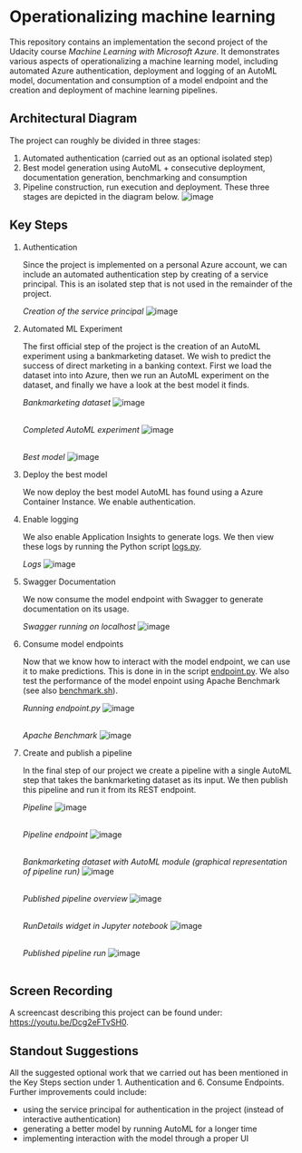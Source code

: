 # Operationalizing machine learning

This repository contains an implementation the second project of the Udacity course *Machine Learning with Microsoft Azure*. It demonstrates various aspects of operationalizing a machine learning model, including automated Azure authentication, deployment and logging of an AutoML model, documentation and consumption of a model endpoint and the creation and deployment of machine learning pipelines.

## Architectural Diagram
The project can roughly be divided in three stages:
1. Automated authentication (carried out as an optional isolated step)
2. Best model generation using AutoML  + consecutive deployment, documentation generation, benchmarking and consumption
3. Pipeline construction, run execution and deployment. 
These three stages are depicted in the diagram below.
![image](../architecture/architecture.svg)

## Key Steps
1. Authentication
   
   Since the project is implemented on a personal Azure account, we can include an automated authentication step by creating of a service principal. This is an isolated step        that is not used in the remainder of the project.
   
   *Creation of the service principal*
   ![image](../screenshots/service_prinicipal.png)
2. Automated ML Experiment

   The first official step of the project is the creation of an AutoML experiment using a bankmarketing dataset. We wish to predict the success of direct marketing in a banking    context. First we load the dataset into into Azure, then we run an AutoML experiment on the dataset, and finally we have a look at the best model it finds.
   
   *Bankmarketing dataset*
   ![image](../screenshots/bankmarketing_dataset.png)
   <br></br>
   
   *Completed AutoML experiment*
   ![image](../screenshots/bankmarketing_data_automl.png)
   <br></br>
   
   *Best model*
   ![image](../screenshots/best_model.png)
3. Deploy the best model

   We now deploy the best model AutoML has found using a Azure Container Instance. We enable authentication.
4. Enable logging

   We also enable Application Insights to generate logs. We then view these logs by running the Python script [logs.py](../logs.py).
   
   *Logs*
   ![image](../screenshots/logs.png)
5. Swagger Documentation

   We now consume the model endpoint with Swagger to generate documentation on its usage.
   
   *Swagger running on localhost*
   ![image](../screenshots/swagger.png)
6. Consume model endpoints

   Now that we know how to interact with the model endpoint, we can use it to make predictions. This is done in in the script [endpoint.py](../endpoint.py). We also test the        performance of the model enpoint using Apache Benchmark (see also [benchmark.sh](../benchmark.sh)). 
   
   *Running endpoint.py*
   ![image](../screenshots/endpoint.png)
   <br></br>
   
   *Apache Benchmark*
   ![image](../screenshots/apache_bench.png)
7. Create and publish a pipeline

   In the final step of our project we create a pipeline with a single AutoML step that takes the bankmarketing dataset as its input. We then publish this pipeline and run it      from its REST endpoint.
   
   *Pipeline*
   ![image](../screenshots/pipeline.png)
   <br></br>
   
   *Pipeline endpoint*
   ![image](../screenshots/pipeline_end_point.png)
   <br></br>
   
   *Bankmarketing dataset with AutoML module (graphical representation of pipeline run)*
   ![image](../screenshots/bankmarketing_data_automl.png)
   <br></br>
   
   *Published pipeline overview*
   ![image](../screenshots/published_pipeline_overview.png)
   <br></br>
   
   *RunDetails widget in Jupyter notebook*
   ![image](../screenshots/run_details.png)
   <br></br>
   
   *Published pipeline run*
   ![image](../screenshots/pipeline_rest_end_point_run.png)
   <br></br>

## Screen Recording
A screencast describing this project can be found under: https://youtu.be/Dcg2eFTvSH0.

## Standout Suggestions
All the suggested optional work that we carried out has been mentioned in the Key Steps section under 1. Authentication and 6. Consume Endpoints. Further improvements could include:
- using the service principal for authentication in the project (instead of interactive authentication)
- generating a better model by running AutoML for a longer time
- implementing interaction with the model through a proper UI
